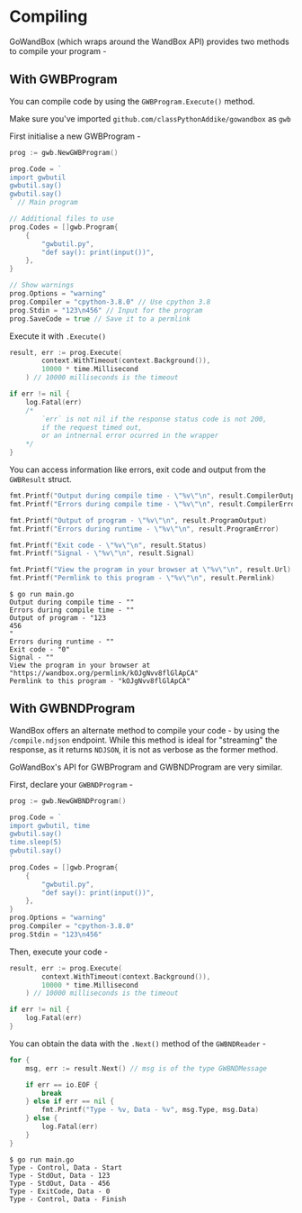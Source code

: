 # Compiling

GoWandBox (which wraps around the WandBox API) provides two methods to compile your program -

## With GWBProgram

You can compile code by using the `GWBProgram.Execute()` method.

Make sure you've imported `github.com/classPythonAddike/gowandbox` as `gwb`

First initialise a new GWBProgram - 
```go
prog := gwb.NewGWBProgram()

prog.Code = `
import gwbutil
gwbutil.say()
gwbutil.say()
` // Main program

// Additional files to use
prog.Codes = []gwb.Program{
	{
		"gwbutil.py",
		"def say(): print(input())",
	},
}

// Show warnings
prog.Options = "warning"
prog.Compiler = "cpython-3.8.0" // Use cpython 3.8
prog.Stdin = "123\n456" // Input for the program
prog.SaveCode = true // Save it to a permlink
```

Execute it with `.Execute()`
```go
result, err := prog.Execute(
		context.WithTimeout(context.Background()),
		10000 * time.Millisecond
	) // 10000 milliseconds is the timeout

if err != nil {
	log.Fatal(err)
	/*
		`err` is not nil if the response status code is not 200,
		if the request timed out,
		or an intnernal error ocurred in the wrapper
	*/
}
```

You can access information like errors, exit code and output from the `GWBResult` struct.
```go
fmt.Printf("Output during compile time - \"%v\"\n", result.CompilerOutput)
fmt.Printf("Errors during compile time - \"%v\"\n", result.CompilerError)

fmt.Printf("Output of program - \"%v\"\n", result.ProgramOutput)
fmt.Printf("Errors during runtime - \"%v\"\n", result.ProgramError)

fmt.Printf("Exit code - \"%v\"\n", result.Status)
fmt.Printf("Signal - \"%v\"\n", result.Signal)

fmt.Printf("View the program in your browser at \"%v\"\n", result.Url)
fmt.Printf("Permlink to this program - \"%v\"\n", result.Permlink)
```

```
$ go run main.go
Output during compile time - ""
Errors during compile time - ""
Output of program - "123
456
"
Errors during runtime - ""
Exit code - "0"
Signal - ""
View the program in your browser at "https://wandbox.org/permlink/kOJgNvv8flGlApCA"
Permlink to this program - "kOJgNvv8flGlApCA"
```

## With GWBNDProgram

WandBox offers an alternate method to compile your code - by using the `/compile.ndjson` endpoint. While this method is ideal for "streaming" the response, as it returns `NDJSON`, it is not as verbose as the former method.

GoWandBox's API for GWBProgram and GWBNDProgram are very similar.

First, declare your `GWBNDProgram` -
```go
prog := gwb.NewGWBNDProgram()

prog.Code = `
import gwbutil, time
gwbutil.say()
time.sleep(5)
gwbutil.say()
`
prog.Codes = []gwb.Program{
	{
		"gwbutil.py",
		"def say(): print(input())",
	},
}
prog.Options = "warning"
prog.Compiler = "cpython-3.8.0"
prog.Stdin = "123\n456"
```

Then, execute your code -
```go
result, err := prog.Execute(
		context.WithTimeout(context.Background()),
		10000 * time.Millisecond
	) // 10000 milliseconds is the timeout

if err != nil {
	log.Fatal(err)
}
```

You can obtain the data with the `.Next()` method of the `GWBNDReader` -
```go
for {
	msg, err := result.Next() // msg is of the type GWBNDMessage

	if err == io.EOF {
		break
	} else if err == nil {
		fmt.Printf("Type - %v, Data - %v", msg.Type, msg.Data)
	} else {
		log.Fatal(err)
	}
}
```

```
$ go run main.go
Type - Control, Data - Start
Type - StdOut, Data - 123
Type - StdOut, Data - 456
Type - ExitCode, Data - 0
Type - Control, Data - Finish
```
